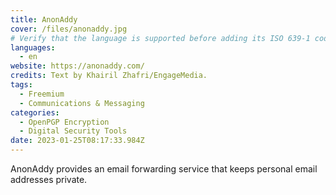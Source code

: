 ```yaml
---
title: AnonAddy
cover: /files/anonaddy.jpg
# Verify that the language is supported before adding its ISO 639-1 code here. without the country code, i.e. ms instead of ms_MY.
languages:
  - en
website: https://anonaddy.com/
credits: Text by Khairil Zhafri/EngageMedia.
tags:
  - Freemium
  - Communications & Messaging
categories:
  - OpenPGP Encryption
  - Digital Security Tools
date: 2023-01-25T08:17:33.984Z
---
```

AnonAddy provides an email forwarding service that keeps personal email addresses private.
